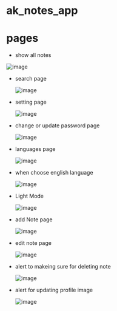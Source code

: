 # ak_notes_app

# pages
- show all notes
  
![image](https://github.com/user-attachments/assets/82029b70-aa8e-451f-87b3-d81327d46e07)

- search page

  ![image](https://github.com/user-attachments/assets/305101d3-8cc8-4a7c-a43f-138c2b171aa7)

- setting page

  ![image](https://github.com/user-attachments/assets/3e8967e1-143c-42aa-810d-253a9b697a0d)


- change or update password page

  ![image](https://github.com/user-attachments/assets/2d630676-15ca-4053-9ce7-f870ab9d5ae4)

- languages page

  ![image](https://github.com/user-attachments/assets/7d5994bb-5054-4524-9a8d-1aeb28d66ef9)


- when choose english language
  
  ![image](https://github.com/user-attachments/assets/869e0a28-cc6e-42b8-bafa-59a2c47b0cf4)

- Light Mode

  ![image](https://github.com/user-attachments/assets/b1395be3-94a3-41d0-ad16-b3b5fbebe1ee)

- add Note page

  ![image](https://github.com/user-attachments/assets/10f2b745-8e28-4176-ac7d-4c14e97dbcde)

- edit note page

  ![image](https://github.com/user-attachments/assets/dbeed12d-7122-451b-828f-ab7c227d464d)

- alert to makeing sure for deleting note

  ![image](https://github.com/user-attachments/assets/fca19627-e516-434e-8b35-11dccf95201b)

- alert for updating profile image

  ![image](https://github.com/user-attachments/assets/e30535c3-7344-4248-add1-f95921610877)












